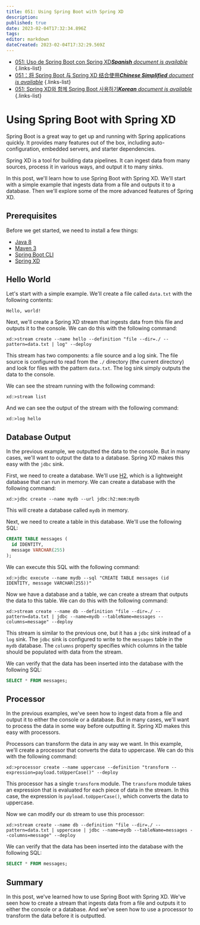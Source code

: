 ```yaml
---
title: 051: Using Spring Boot with Spring XD
description: 
published: true
date: 2023-02-04T17:32:34.896Z
tags: 
editor: markdown
dateCreated: 2023-02-04T17:32:29.569Z
---
```


- [051: Uso de Spring Boot con Spring XD***Spanish** document is available*](/es/Knowledge-base/Spring-Boot/Learning/051-using-spring-boot-with-spring-xd)
{.links-list}
- [051：将 Spring Boot 与 Spring XD 结合使用***Chinese Simplified** document is available*](/zh/Knowledge-base/Spring-Boot/Learning/051-using-spring-boot-with-spring-xd)
{.links-list}
- [051: Spring XD와 함께 Spring Boot 사용하기***Korean** document is available*](/ko/Knowledge-base/Spring-Boot/Learning/051-using-spring-boot-with-spring-xd)
{.links-list}


# Using Spring Boot with Spring XD

Spring Boot is a great way to get up and running with Spring applications quickly. It provides many features out of the box, including auto-configuration, embedded servers, and starter dependencies.

Spring XD is a tool for building data pipelines. It can ingest data from many sources, process it in various ways, and output it to many sinks.

In this post, we'll learn how to use Spring Boot with Spring XD. We'll start with a simple example that ingests data from a file and outputs it to a database. Then we'll explore some of the more advanced features of Spring XD.

## Prerequisites

Before we get started, we need to install a few things:

* [Java 8](http://www.oracle.com/technetwork/java/javase/downloads/index.html)
* [Maven 3](https://maven.apache.org/download.cgi)
* [Spring Boot CLI](https://docs.spring.io/spring-boot/docs/current/reference/htmlsingle/#getting-started-installing-the-cli)
* [Spring XD](https://spring.io/projects/spring-xd)

## Hello World

Let's start with a simple example. We'll create a file called `data.txt` with the following contents:

```
Hello, world!
```

Next, we'll create a Spring XD stream that ingests data from this file and outputs it to the console. We can do this with the following command:

```
xd:>stream create --name hello --definition "file --dir=./ --pattern=data.txt | log" --deploy
```

This stream has two components: a file source and a log sink. The file source is configured to read from the `./` directory (the current directory) and look for files with the pattern `data.txt`. The log sink simply outputs the data to the console.

We can see the stream running with the following command:

```
xd:>stream list
```

And we can see the output of the stream with the following command:

```
xd:>log hello
```

## Database Output

In the previous example, we outputted the data to the console. But in many cases, we'll want to output the data to a database. Spring XD makes this easy with the `jdbc` sink.

First, we need to create a database. We'll use [H2](http://www.h2database.com/html/main.html), which is a lightweight database that can run in memory. We can create a database with the following command:

```
xd:>jdbc create --name mydb --url jdbc:h2:mem:mydb
```

This will create a database called `mydb` in memory.

Next, we need to create a table in this database. We'll use the following SQL:

```sql
CREATE TABLE messages (
  id IDENTITY,
  message VARCHAR(255)
);
```

We can execute this SQL with the following command:

```
xd:>jdbc execute --name mydb --sql "CREATE TABLE messages (id IDENTITY, message VARCHAR(255))"
```

Now we have a database and a table, we can create a stream that outputs the data to this table. We can do this with the following command:

```
xd:>stream create --name db --definition "file --dir=./ --pattern=data.txt | jdbc --name=mydb --tableName=messages --columns=message" --deploy
```

This stream is similar to the previous one, but it has a `jdbc` sink instead of a `log` sink. The `jdbc` sink is configured to write to the `messages` table in the `mydb` database. The `columns` property specifies which columns in the table should be populated with data from the stream.

We can verify that the data has been inserted into the database with the following SQL:

```sql
SELECT * FROM messages;
```

## Processor

In the previous examples, we've seen how to ingest data from a file and output it to either the console or a database. But in many cases, we'll want to process the data in some way before outputting it. Spring XD makes this easy with processors.

Processors can transform the data in any way we want. In this example, we'll create a processor that converts the data to uppercase. We can do this with the following command:

```
xd:>processor create --name uppercase --definition "transform --expression=payload.toUpperCase()" --deploy
```

This processor has a single `transform` module. The `transform` module takes an expression that is evaluated for each piece of data in the stream. In this case, the expression is `payload.toUpperCase()`, which converts the data to uppercase.

Now we can modify our `db` stream to use this processor:

```
xd:>stream create --name db --definition "file --dir=./ --pattern=data.txt | uppercase | jdbc --name=mydb --tableName=messages --columns=message" --deploy
```

We can verify that the data has been inserted into the database with the following SQL:

```sql
SELECT * FROM messages;
```

## Summary

In this post, we've learned how to use Spring Boot with Spring XD. We've seen how to create a stream that ingests data from a file and outputs it to either the console or a database. And we've seen how to use a processor to transform the data before it is outputted.